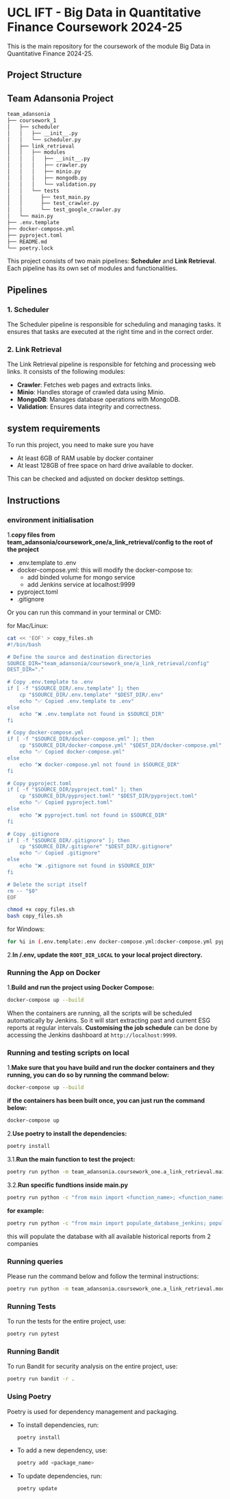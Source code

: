 # UCL IFT - Big Data in Quantitative Finance Coursework 2024-25

This is the main repository for the coursework of the module Big Data in Quantitative Finance 2024-25.

## Project Structure

## Team Adansonia Project

```bash
team_adansonia
├── coursework_1
│   ├── scheduler
│   │   ├── __init__.py
│   │   └── scheduler.py
│   ├── link_retrieval
│   │   ├── modules
│   │   │   ├── __init__.py
│   │   │   ├── crawler.py
│   │   │   ├── minio.py
│   │   │   ├── mongodb.py
│   │   │   └── validation.py
│   │   └── tests
│   │      ├── test_main.py
│   │      ├── test_crawler.py
│   │      └── test_google_crawler.py
│   └── main.py
├── .env.template
├── docker-compose.yml
├── pyproject.toml
├── README.md
└── poetry.lock
```

This project consists of two main pipelines: **Scheduler** and **Link Retrieval**. Each pipeline has its own set of modules and functionalities.

## Pipelines

### 1. Scheduler
The Scheduler pipeline is responsible for scheduling and managing tasks. It ensures that tasks are executed at the right time and in the correct order.

### 2. Link Retrieval
The Link Retrieval pipeline is responsible for fetching and processing web links. It consists of the following modules:

- **Crawler**: Fetches web pages and extracts links.
- **Minio**: Handles storage of crawled data using Minio.
- **MongoDB**: Manages database operations with MongoDB.
- **Validation**: Ensures data integrity and correctness.

## system requirements

To run this project, you need to make sure you have
- At least 6GB of RAM usable by docker container
- At least 128GB of free space on hard drive available to docker.

This can be checked and adjusted on docker desktop settings.

## Instructions

### environment initialisation

1.**copy files from  team_adansonia/coursework_one/a_link_retrieval/config to the root of the project**
- .env.template to .env
- docker-compose.yml: this will modify the docker-compose to:
   - add binded volume for mongo service
   - add Jenkins service at localhost:9999
- pyproject.toml
- .gitignore

Or you can run this command in your terminal or CMD:

for Mac/Linux:
```bash
cat << 'EOF' > copy_files.sh
#!/bin/bash

# Define the source and destination directories
SOURCE_DIR="team_adansonia/coursework_one/a_link_retrieval/config"
DEST_DIR="."

# Copy .env.template to .env
if [ -f "$SOURCE_DIR/.env.template" ]; then
    cp "$SOURCE_DIR/.env.template" "$DEST_DIR/.env"
    echo "✅ Copied .env.template to .env"
else
    echo "❌ .env.template not found in $SOURCE_DIR"
fi

# Copy docker-compose.yml
if [ -f "$SOURCE_DIR/docker-compose.yml" ]; then
    cp "$SOURCE_DIR/docker-compose.yml" "$DEST_DIR/docker-compose.yml"
    echo "✅ Copied docker-compose.yml"
else
    echo "❌ docker-compose.yml not found in $SOURCE_DIR"
fi

# Copy pyproject.toml
if [ -f "$SOURCE_DIR/pyproject.toml" ]; then
    cp "$SOURCE_DIR/pyproject.toml" "$DEST_DIR/pyproject.toml"
    echo "✅ Copied pyproject.toml"
else
    echo "❌ pyproject.toml not found in $SOURCE_DIR"
fi

# Copy .gitignore
if [ -f "$SOURCE_DIR/.gitignore" ]; then
    cp "$SOURCE_DIR/.gitignore" "$DEST_DIR/.gitignore"
    echo "✅ Copied .gitignore"
else
    echo "❌ .gitignore not found in $SOURCE_DIR"
fi

# Delete the script itself
rm -- "$0"
EOF

chmod +x copy_files.sh
bash copy_files.sh
```

for Windows:
```bash
for %i in (.env.template:.env docker-compose.yml:docker-compose.yml pyproject.toml:pyproject.toml .gitignore:.gitignore) do @(for /f "tokens=1,2 delims=:" %a in ("%i") do @if exist "team_adansonia\coursework_one\a_link_retrieval\config\%a" (copy "team_adansonia\coursework_one\a_link_retrieval\config\%a" "%b" >nul & echo Copied %a to %b) else (echo File %a not found))
```

2.**In /.env, update the `ROOT_DIR_LOCAL` to your local project directory.**

### Running the App on Docker

1.**Build and run the project using Docker Compose:**

   ```bash
   docker-compose up --build
   ```

When the containers are running, all the scripts will be scheduled automatically by Jenkins. So it will start extracting past and current ESG reports at regular intervals. **Customising the job schedule** can be done by accessing the Jenkins dashboard at `http://localhost:9999`.

### Running and testing scripts on local

1.**Make sure that you have build and run the docker containers and they running, you can do so by running the command below:**

   ```bash
   docker-compose up --build
   ```
**if the containers has been built once, you can just run the command below:**

   ```bash
   docker-compose up
   ```

2.**Use poetry to install the dependencies:**

   ```bash
   poetry install
   ```

3.1.**Run the main function to test the project:**

   ```bash
   poetry run python -m team_adansonia.coursework_one.a_link_retrieval.main
   ```

3.2.**Run specific fundtions inside main.py**

   ```bash
   poetry run python -c "from main import <function_name>; <function_name>(<parameters>)"
   ```
   **for example:**

   ```bash
   poetry run python -c "from main import populate_database_jenkins; populate_database_jenkins(2)"
   ```
this will populate the database with all available historical reports from 2 companies

### Running queries

Please run the command below and follow the terminal instructions:

```bash
poetry run python -m team_adansonia.coursework_one.a_link_retrieval.modules.mongo_db.queries
```

### Running Tests

To run the tests for the entire project, use:

```bash
poetry run pytest
```

### Running Bandit

To run Bandit for security analysis on the entire project, use:

```bash
poetry run bandit -r .
```

### Using Poetry

Poetry is used for dependency management and packaging.

- To install dependencies, run:

  ```bash
  poetry install
  ```

- To add a new dependency, use:

  ```bash
  poetry add <package_name>
  ```

- To update dependencies, run:

  ```bash
  poetry update
  ```